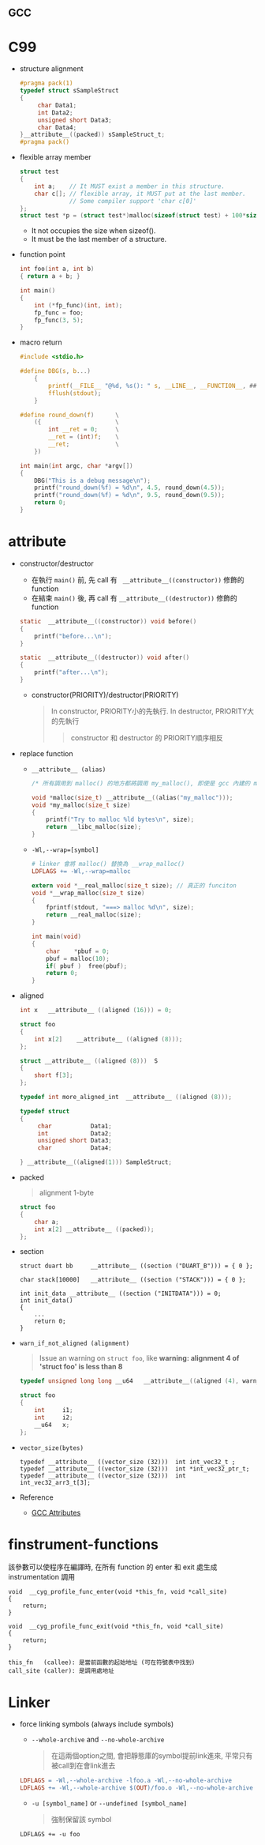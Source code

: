 GCC
---

# C99

+ structure alignment

    ```c
    #pragma pack(1)
    typedef struct sSampleStruct
    {
         char Data1;
         int Data2;
         unsigned short Data3;
         char Data4;
    }__attribute__((packed)) sSampleStruct_t;
    #pragma pack()
    ```

+ flexible array member

    ```c
    struct test
    {
        int a;    // It MUST exist a member in this structure.
        char c[]; // flexible array, it MUST put at the last member.
                  // Some compiler support 'char c[0]'
    };
    struct test *p = (struct test*)malloc(sizeof(struct test) + 100*sizeof(char));
    ```

    - It not occupies the size when sizeof().
    - It must be the last member of a structure.

+ function point

    ```c
    int foo(int a, int b)
    { return a + b; }

    int main()
    {
        int (*fp_func)(int, int);
        fp_func = foo;
        fp_func(3, 5);
    }
    ```

+ macro return

    ```c
    #include <stdio.h>

    #define DBG(s, b...)                                                   \
        {                                                                  \
            printf(__FILE__ "@%d, %s(): " s, __LINE__, __FUNCTION__, ##b); \
            fflush(stdout);                                                \
        }

    #define round_down(f)      \
        ({                     \
            int __ret = 0;     \
            __ret = (int)f;    \
            __ret;             \
        })

    int main(int argc, char *argv[])
    {
        DBG("This is a debug message\n");
        printf("round_down(%f) = %d\n", 4.5, round_down(4.5));
        printf("round_down(%f) = %d\n", 9.5, round_down(9.5));
        return 0;
    }
    ```

# __attribute__

+ constructor/destructor
    - 在執行 `main()` 前, 先 call 有 ` __attribute__((constructor))` 修飾的 function
    - 在結束 `main()` 後, 再 call 有 `__attribute__((destructor))` 修飾的 function

    ```c
    static  __attribute__((constructor)) void before()
    {
        printf("before...\n");
    }

    static  __attribute__((destructor)) void after()
    {
        printf("after...\n");
    }
    ```

    - constructor(PRIORITY)/destructor(PRIORITY)
        > In constructor, PRIORITY小的先執行. In destructor, PRIORITY大的先執行
        >> constructor 和 destructor 的 PRIORITY順序相反


+ replace function

    - `__attribute__ (alias)`

        ```c
        /* 所有調用到 malloc() 的地方都將調用 my_malloc(), 即使是 gcc 內建的 malloc() 也不再可用 */

        void *malloc(size_t) __attribute__((alias("my_malloc")));
        void *my_malloc(size_t size)
        {
            printf("Try to malloc %ld bytes\n", size);
            return __libc_malloc(size);
        }
        ```

    - `-Wl,--wrap=[symbol]`

        ```makefile
        # linker 會將 malloc() 替換為 __wrap_malloc()
        LDFLAGS += -Wl,--wrap=malloc
        ```

        ```c
        extern void *__real_malloc(size_t size); // 真正的 funciton
        void *__wrap_malloc(size_t size)
        {
            fprintf(stdout, "===> malloc %d\n", size);
            return __real_malloc(size);
        }

        int main(void)
        {
            char    *pbuf = 0;
            pbuf = malloc(10);
            if( pbuf )  free(pbuf);
            return 0;
        }
        ```

+ aligned

    ```c
    int x   __attribute__ ((aligned (16))) = 0;

    struct foo
    {
        int x[2]    __attribute__ ((aligned (8)));
    };

    struct __attribute__ ((aligned (8)))  S
    {
        short f[3];
    };

    typedef int more_aligned_int  __attribute__ ((aligned (8)));

    typedef struct
    {
         char           Data1;
         int            Data2;
         unsigned short Data3;
         char           Data4;

    } __attribute__((aligned(1))) SampleStruct;
    ```

+ packed
    > alignment 1-byte

    ```c
    struct foo
    {
        char a;
        int x[2] __attribute__ ((packed));
    };
    ```

+ section

    ```
    struct duart bb     __attribute__ ((section ("DUART_B"))) = { 0 };

    char stack[10000]   __attribute__ ((section ("STACK"))) = { 0 };

    int init_data __attribute__ ((section ("INITDATA"))) = 0;
    int init_data()
    {
        ...
        return 0;
    }
    ```

+ `warn_if_not_aligned (alignment)`
    > Issue an warning on `struct foo`, like **warning: alignment 4 of 'struct foo' is less than 8**

    ```c
    typedef unsigned long long __u64   __attribute__((aligned (4), warn_if_not_aligned (8)));

    struct foo
    {
        int     i1;
        int     i2;
        __u64   x;
    };
    ```

+ `vector_size(bytes)`

    ```
    typedef __attribute__ ((vector_size (32)))  int int_vec32_t ;
    typedef __attribute__ ((vector_size (32)))  int *int_vec32_ptr_t;
    typedef __attribute__ ((vector_size (32)))  int int_vec32_arr3_t[3];
    ```

+ Reference
    - [GCC Attributes](https://gcc.gnu.org/onlinedocs/gcc/Common-Type-Attributes.html#index-aligned-type-attribute)

# finstrument-functions

該參數可以使程序在編譯時, 在所有 function 的 enter 和 exit 處生成 instrumentation 調用

```
void  __cyg_profile_func_enter(void *this_fn, void *call_site)
{
    return;
}

void  __cyg_profile_func_exit(void *this_fn, void *call_site)
{
    return;
}

this_fn   (callee): 是當前函數的起始地址 (可在符號表中找到)
call_site (caller): 是調用處地址
```


# Linker

+ force linking symbols (always include symbols)

    - `--whole-archive` and `--no-whole-archive`
        > 在這兩個option之間, 會把靜態庫的symbol提前link進來, 平常只有被call到在會link進去

    ```Makefile
    LDFLAGS = -Wl,--whole-archive -lfoo.a -Wl,--no-whole-archive
    LDFLAGS += -Wl,--whole-archive $(OUT)/foo.o -Wl,--no-whole-archive
    ```

    - `-u [symbol_name]` or `--undefined [symbol_name]`
        > 強制保留該 symbol

    ```
    LDFLAGS += -u foo
    ```



